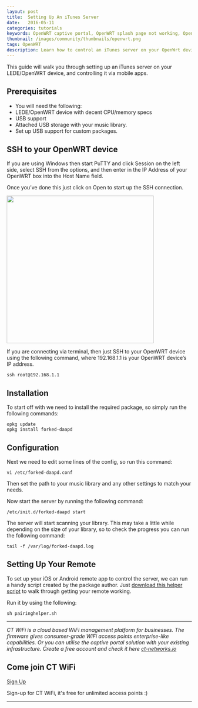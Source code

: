 ```yaml
---
layout: post
title:  Setting Up An iTunes Server
date:   2016-05-11
categories: tutorials
keywords: OpenWRT captive portal, OpenWRT splash page not working, OpenWRT splash page template, OpenWRT splash page free, OpenWRT splash page html, OpenWRT splash page hosting, OpenMesh captive portal, OpenMesh splash page not working, OpenMesh splash page template, OpenMesh splash page free, OpenMesh splash page html, OpenMesh splash page hosting, DD-WRT, OpenWRT Routing
thumbnail: /images/community/thumbnails/openwrt.png
tags: OpenWRT
description: Learn how to control an iTunes server on your OpenWrt device.
---
```


This guide will walk you through setting up an iTunes server on your LEDE/OpenWRT device, and controlling it via mobile apps.

## Prerequisites
- You will need the following:
- LEDE/OpenWRT device with decent CPU/memory specs
- USB support
- Attached USB storage with your music library.
- Set up USB support for custom packages.

## SSH to your OpenWRT device

If you are using Windows then start PuTTY and click Session on the left side, select SSH from the options, and then enter in the IP Address of your OpenWRT box into the Host Name field.

Once you’ve done this just click on Open to start up the SSH connection.

<div class="mdl-typography--text-center">
  <img src="/images/community/tutorials/openwrt/puttyconfig.png" width="400px">
</div>

If you are connecting via terminal, then just SSH to your OpenWRT device using the following command, where 192.168.1.1 is your OpenWRT device’s IP address.

    ssh root@192.168.1.1

## Installation
To start off with we need to install the required package, so simply run the following commands:

    opkg update
    opkg install forked-daapd

## Configuration

Next we need to edit some lines of the config, so run this command:

    vi /etc/forked-daapd.conf

Then set the path to your music library and any other settings to match your needs.

Now start the server by running the following command:

    /etc/init.d/forked-daapd start

The server will start scanning your library. This may take a little while depending on the size of your library, so to check the progress you can run the following command:

    tail -f /var/log/forked-daapd.log

## Setting Up Your Remote

To set up your iOS or Android remote app to control the server, we can run a handy script created by the package author.
Just [download this helper script](https://raw.githubusercontent.com/ejurgensen/forked-daapd/master/scripts/pairinghelper.sh) to walk through getting your remote working.

Run it by using the following:

    sh pairinghelper.sh

<hr>

*CT WiFi is a cloud based WiFi management platform for businesses. The firmware gives consumer-grade WiFi access points enterprise-like capabilities. Or you can utilise the captive portal solution with your existing infrastructure. Create a free account and check it here <a href="https://ct-networks.io">ct-networks.io</a>*


<div class="mdl-typography--text-center">

<h2>Come join CT WiFi</h2>

<a href="/sign-up" class="button success dst">Sign Up</a><br>

<p>Sign-up for CT WiFi, it's free for unlimited access points :)</p>

<hr>

</div>
